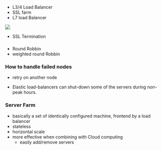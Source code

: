 
- L3/4 Load Balancer
- SSL farm
- L7 load Balancer
<img src='https://lh6.googleusercontent.com/proxy/CCsgmpHYMgBcRc1g7EDqlJ9uR7mZaem-hrGO5m1_bB40nLMb8c3OGw8OewQM3Vr12nsiHo81U_-bx3kXoDKrwRZ5brpU7MdI5GDPl0VFy08n1XeC2FR_m6Q=s0-d' />

- SSL Termination

### 
- Round Robbin
- weighted round Robbin


### How to handle failed nodes
- retry on another node

- Elastic load-balancers can shut-down some of the servers during non-peak hours.

### Server Farm
- basically a set of identically configured machine, frontend by a load balancer
- stateless 
- horizontal scale
- more effective when combining with Cloud computing
  - easily add/remove servers
